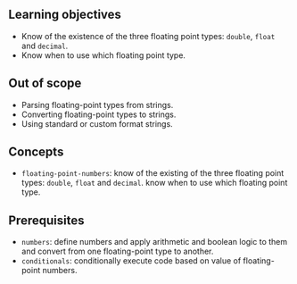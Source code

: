 ## Learning objectives

- Know of the existence of the three floating point types: `double`, `float` and `decimal`.
- Know when to use which floating point type.

## Out of scope

- Parsing floating-point types from strings.
- Converting floating-point types to strings.
- Using standard or custom format strings.

## Concepts

- `floating-point-numbers`: know of the existing of the three floating point types: `double`, `float` and `decimal`. know when to use which floating point type.

## Prerequisites

- `numbers`: define numbers and apply arithmetic and boolean logic to them and convert from one floating-point type to another.
- `conditionals`: conditionally execute code based on value of floating-point numbers.

[floating-point-numbers]: https://docs.microsoft.com/en-us/dotnet/fsharp/language-reference/basic-types
